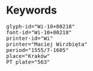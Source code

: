 # Keywords
<pre>
glyph-id="Wi-10+80218"
font-id="Wi-10+80218"
printer-id="Wi"
printer="Maciej Wirzbięta"
period="1555/7-1605"
place="Kraków"
PT plate="563"
</pre>
